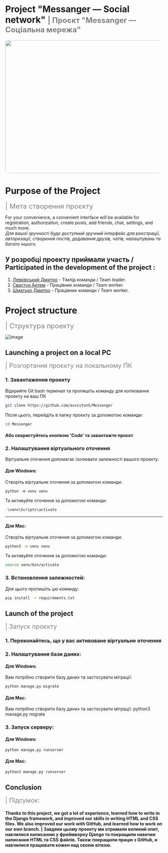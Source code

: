 <h1>Project "Messanger — Social network" <span style="color: gray; font-size: 24px;">| Проєкт "Messanger — Соціальна мережа"</span></h1>

<img src="https://lh3.googleusercontent.com/fife/ALs6j_HfcNa0390Lq30nsnh7fMAGJN-7PsR2G38yFcj2tZozEuSMG_MHnAIBpu7bafsXCHmya4LPRCcg5L9ziMTqUH82VrMhpXTZzCVXzni5WlruXycfNFdsHoc19RjBieabPEg5Cb8Io19j9GgV15IcdRDZ_WtGkXYeksZ2h1K-SjuflgjELJU1pModQXsm-PhkI53Vot_cQhnRlIakqO0DH72RCLFzLTe1NcyRMDqxSWQwxLElyxOngxtPQGIY1ugAxmS-qSgsuZdCesTikgQFozEHdIpyqlvXgGNpXFHPSgm3FGubO3uI_Lf23_4lMuVFiDNPK4Xxvoq6zjyV9HkIB5FBYt_BXBItMGUfeUEgsnO3QwkSi14M3RP0tf0ufmzIJ_W2JDR8CJMIX2UCDww9iitdUrA7tw93vPCg69jQdeF2ajFGt7TJvVcuiE9XQgSWVJKTlJLOvU9FY7QiC_vBvwfwR-W27swQE3ch680gOvReh3F3GNqVM1BT_B3chl9fTRNced2e_u_cv2K8CT9X0lJxGSS-nh6sDzksc2eSeJL1Hb5C7555BbHuiYBOpJqBFHCTj5zDk8ExF5tidsgpAid_7pMq5H-D536Y-nx_Ka-YvH7GloYCS8yLSzJ17Lb7D6Qj2CJt1IH2yl8GpzJaUFo3JJuVX0V6tSDZ7YFPO1JhJ-xIj3iUmJYKGgeKqIMDUoPkP61ZnGDaS5FqyTm48f5tDsg0nphOH29cczgozjtiPFnshu9gZE2P1CBBRmxSBV1T4UoV6-OFDr30cITe1M8DOb3marLVqY0cswhuTIKy0U9bVaVS6rqzxMiMLBLmpfgHXe5cZXV5ifv7H2S8d7sJ3bYx3JB3XTM_db2WoF73TBijrtucMhsj7rO5g5LWHSEPR4ZcSY1_vYfAkk0yGQ9b0DBVTkWiY3t5a8siZjxWYuh9L5ZdYD5ad46uDF30B1w9ecTSEsR94bBp7ax5WjBXvFFWhlSYi-l-lf1Prud2hT3AlM2c5GUDlJ09fw-hvsWT84pdwmR02VS4uLhSMuMFAfec09OsklJph_Lz8M84Ejo6fZLFv97CT32PgcKTIafOhrdZZmQ3vR8it0dduzFpPhVTCFDldtSzODq_nNV-F7-Adv1yQBMuXyJhRYMMuG0y45PFYp8s3WMHq1wWAAyaVefBrlIWV8AqME4G4VW3WlYfm-s4lSaOnPHs99SDu_4B7JiwW_c8oRqqRGXjjYwlJeaLeF-OMaOHtduHq3fiyIzX8AP8-SQpChMXlA2CbOAF84njMooOeZDYnFlevb-WDF5bFM5y4voMCrbzq-pidzi2h-vmeEQgmCqg2cp6QHnII-CuOs-yU190WG_PDQArgcqJAgIHw-maxlFL95FRozyJdaQFRB69KZF3ZLyVMRF-xNcxf-4-9xgWXR0NG7zetNhu5laR3BziUPMg_WMWksH2EM5_lu5fhhj55YRrt7dgRdmYbhxNLBYndmuyWPHHEAfawDqyP6GHr97tuFI7mVT3UGzzDW4P5AbUGwBQ_01zU3Hd9SXnnBXUwsOkoOgyOuVfl6VOlBGbQ5n-2Vr5RxebAl2YO9Wcqivo6lGM9TEBOi7SmjEzL2oSIbkxu644ZhNBBV7RS9ND4xh2K-c=w1920-h922?auditContext=forDisplay" style="width: 800px; height: 425px; border-radius: 12px; webkit-user-drag: none; user-select: none;">

# Purpose of the Project 
<span style="color: gray; font-size: 22px;">| Мета створення проєкту</span>

For your convenience, a convenient interface will be available for registration, authorization, create posts, add friends, chat, settings, and much more.  
*Для вашої зручності буде доступний зручний інтерфейс для реєстрації, авторизації, створення постів, додавання друзів, чатів, налаштувань та багато іншого.*

## У розробці проекту приймали участь / Participated in the development of the project :
1. [Левківський Дмитро](https://github.com/Levkivskiydmitro) - Тімлід команди / Team leader.
2. [Свистун Артем](https://github.com/asvistun5) - Працівник команди / Team worker.
3. [Шматько Дмитро](https://github.com/DimaShmatko999) - Працівник команди / Team worker.

# Project structure
<span style="color: gray; font-size: 22px;">| Структура проекту</span>

![Image](http://bit.ly/4epMEbb)

## Launching a project on a local PC 
<span style="color: gray; font-size: 20px;">| Розгортання проєкту на локальному ПК</span>

### 1. Завантаження проекту
Відкрийте Git bash термінал та пропишіть команду для копіювання проекту на ваш ПК
```bash
git clone https://github.com/asvistun5/Messenger
```
Після цього, перейдіть в папку проєкту за допомогою команди:
```bash
cd Messenger
```

#### Або скористуйтесь кнопкою 'Code' та завантажте проєкт

### 2. Налаштування віртуального оточення
Віртуальне оточення допомагає ізолювати залежності вашого проекту.
#### Для Windows:
Створіть віртуальне оточення за допомогою команди:
```powershell
python -m venv venv
```
Та активуйте оточення за допомогою команди:
```powershell
.\venv\Scripts\activate
```

---

#### Для Mac:
Створіть віртуальне оточення за допомогою команди:
```bash
python3 -m venv venv
```
Та активуйте оточення за допомогою команди:
```bash
source venv/bin/activate
```

### 3. Встановлення залежностей:
Для цього пропишіть цю команду:
```bash
pip install -r requirements.txt
```

## Launch of the project
<span style="color: gray; font-size: 20px;">| Запуск проєкту</span>

### 1. Переконайтесь, що у вас активоване віртуальне оточення
### 2. Налаштування бази даних:
#### Для Windows:
Вам потрібно створити базу даних та застосувати міграції:
```bash
python manage.py migrate
```

#### Для Mac:
Вам потрібно створити базу даних та застосувати міграції:
python3 manage.py migrate

### 3. Запуск серверу:
#### Для Windows:
```bash
python manage.py runserver
```

#### Для Mac:
```bash
python3 manage.py runserver
```

## Conclusion
<span style="color: gray; font-size: 20px;">| Підсумок:</span>
#### Thanks to this project, we got a lot of experience, learned how to write in the Django framework, and improved our skills in writing HTML and CSS files. We also improved our work with GitHub, and learned how to work on our own branch.  |  Завдяки цьому проекту ми отримали великий опит, навчилися написанню у фреймворку Django та покращили навички написання HTML та CSS файлів. Також покращили працю з GitHub, и навчилися працювати кожен над своею віткою.
